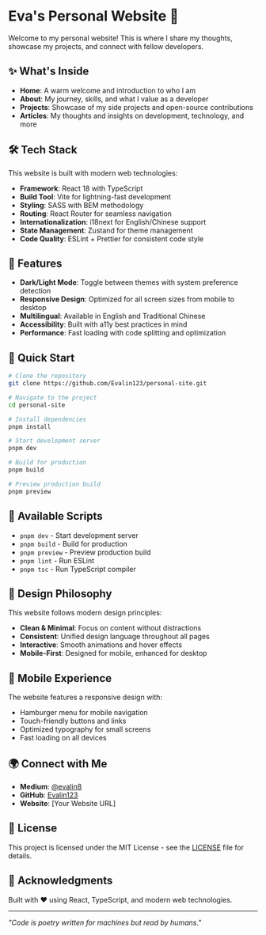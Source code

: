 # Eva's Personal Website 🌟

Welcome to my personal website! This is where I share my thoughts, showcase my projects, and connect with fellow developers.

## ✨ What's Inside

- **Home**: A warm welcome and introduction to who I am
- **About**: My journey, skills, and what I value as a developer
- **Projects**: Showcase of my side projects and open-source contributions
- **Articles**: My thoughts and insights on development, technology, and more

## 🛠 Tech Stack

This website is built with modern web technologies:

- **Framework**: React 18 with TypeScript
- **Build Tool**: Vite for lightning-fast development
- **Styling**: SASS with BEM methodology
- **Routing**: React Router for seamless navigation
- **Internationalization**: i18next for English/Chinese support
- **State Management**: Zustand for theme management
- **Code Quality**: ESLint + Prettier for consistent code style

## 🌙 Features

- **Dark/Light Mode**: Toggle between themes with system preference detection
- **Responsive Design**: Optimized for all screen sizes from mobile to desktop
- **Multilingual**: Available in English and Traditional Chinese
- **Accessibility**: Built with a11y best practices in mind
- **Performance**: Fast loading with code splitting and optimization

## 🚀 Quick Start

```bash
# Clone the repository
git clone https://github.com/Evalin123/personal-site.git

# Navigate to the project
cd personal-site

# Install dependencies
pnpm install

# Start development server
pnpm dev

# Build for production
pnpm build

# Preview production build
pnpm preview
```

## 📝 Available Scripts

- `pnpm dev` - Start development server
- `pnpm build` - Build for production
- `pnpm preview` - Preview production build
- `pnpm lint` - Run ESLint
- `pnpm tsc` - Run TypeScript compiler

## 🎨 Design Philosophy

This website follows modern design principles:

- **Clean & Minimal**: Focus on content without distractions
- **Consistent**: Unified design language throughout all pages
- **Interactive**: Smooth animations and hover effects
- **Mobile-First**: Designed for mobile, enhanced for desktop

## 📱 Mobile Experience

The website features a responsive design with:

- Hamburger menu for mobile navigation
- Touch-friendly buttons and links
- Optimized typography for small screens
- Fast loading on all devices

## 🌍 Connect with Me

- **Medium**: [@evalin8](https://medium.com/@evalin8)
- **GitHub**: [Evalin123](https://github.com/Evalin123)
- **Website**: [Your Website URL]

## 📄 License

This project is licensed under the MIT License - see the [LICENSE](LICENSE) file for details.

## 🙏 Acknowledgments

Built with ❤️ using React, TypeScript, and modern web technologies.

---

_"Code is poetry written for machines but read by humans."_
